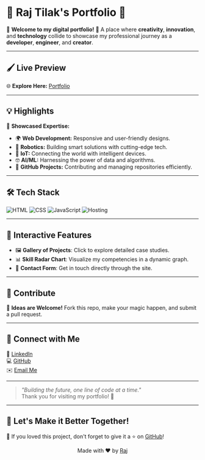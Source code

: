 # 🌟 Raj Tilak's Portfolio 🚀

🎉 **Welcome to my digital portfolio!** 🎨 A place where **creativity**, **innovation**, and **technology** collide to showcase my professional journey as a **developer**, **engineer**, and **creator**.

---

## 🖌️ **Live Preview**
🌐 **Explore Here:** [Portfolio](https://rajtilak-2020.github.io/K-Rajtilak_s-Portfolio-V2/)

---

## 💡 **Highlights**
🎯 **Showcased Expertise:**  
- 🌍 **Web Development:** Responsive and user-friendly designs.  
- 🤖 **Robotics:** Building smart solutions with cutting-edge tech.  
- 📡 **IoT:** Connecting the world with intelligent devices.  
- 🤓 **AI/ML:** Harnessing the power of data and algorithms.  
- 🧰 **GitHub Projects:** Contributing and managing repositories efficiently.

---

## 🛠️ **Tech Stack**
![HTML](https://img.shields.io/badge/Code-HTML-orange?style=for-the-badge&logo=html5)
![CSS](https://img.shields.io/badge/Style-CSS-blue?style=for-the-badge&logo=css3)
![JavaScript](https://img.shields.io/badge/Logic-JavaScript-yellow?style=for-the-badge&logo=javascript)
![Hosting](https://img.shields.io/badge/Hosting-Netlify-teal?style=for-the-badge&logo=tailwindcss)

---

## 🌈 **Interactive Features**
- 🖼️ **Gallery of Projects**: Click to explore detailed case studies.
- 📊 **Skill Radar Chart**: Visualize my competencies in a dynamic graph.
- 📨 **Contact Form**: Get in touch directly through the site.

---

## 🤝 **Contribute**
🚀 **Ideas are Welcome!** Fork this repo, make your magic happen, and submit a pull request.  

---

## 🧭 **Connect with Me**
💼 [LinkedIn](https://www.linkedin.com/in/krajtilak2020)  
💻 [GitHub](https://github.com/rajtilak-2020)  
✉️ [Email Me](mailto:rajtilak1062020@gmail.com)

---

> _"Building the future, one line of code at a time."_  
Thank you for visiting my portfolio! 🌟

---

## 🎨 **Let's Make it Better Together!**  
🌈 If you loved this project, don't forget to give it a ⭐ on [GitHub](https://github.com/rajtilak-2020/Weather-App)!


<p align="center">
    Made with ❤️ by <a href="https://github.com/rajtilak-2020">Raj</a>
</p>
